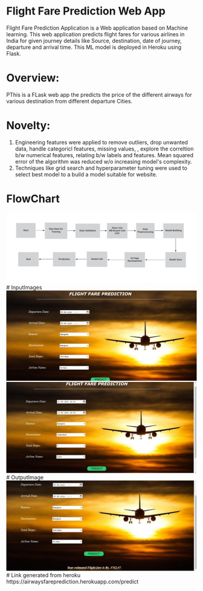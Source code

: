 # Flight Fare Prediction Web App
Flight Fare Prediction Application is a Web application based on Machine learning. This web application predicts flight fares for various airlines in India for given journey details like Source, destination, date of journey, departure and arrival time. This ML model is deployed in Heroku using Flask.
# Overview:
PThis is a FLask web app the predicts the price of the different airways for various destination from different departure Cities.
# Novelty:
1. Engineering features were applied to remove outliers, drop unwanted data, handle categoricl features, missing values, , explore the correltion b/w numerical features, relating b/w labels and features. Mean squared error of the algorithm was reduced w/o increasing model's complexity.
2. Techniques like grid search and hyperparameter tuning were used to select best model to a build a model suitable for website.
# FlowChart
<img src="https://github.com/shivisingla/airwayspriceprediction/blob/main/Flowchart.png">
# InputImages
<img src="https://github.com/shivisingla/airwayspriceprediction/blob/main/1.JPG">
<img src="https://github.com/shivisingla/airwayspriceprediction/blob/main/2.JPG">
# OutputImage
<img src="https://github.com/shivisingla/airwayspriceprediction/blob/main/3.JPG">
# Link generated from heroku
https://airwaysfareprediction.herokuapp.com/predict
